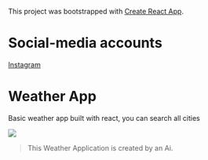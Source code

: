 This project was bootstrapped with [Create React App](https://github.com/facebook/create-react-app).

# Social-media accounts
[Instagram](https://www.instagram.com/rahul_rathee7/)

# Weather App
Basic weather app built with react, you can search all cities

![](screenshot.png)

> This Weather Application is created by an Ai.
